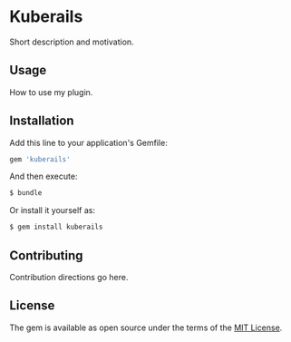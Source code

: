 # Kuberails
Short description and motivation.

## Usage
How to use my plugin.

## Installation
Add this line to your application's Gemfile:

```ruby
gem 'kuberails'
```

And then execute:
```bash
$ bundle
```

Or install it yourself as:
```bash
$ gem install kuberails
```

## Contributing
Contribution directions go here.

## License
The gem is available as open source under the terms of the [MIT License](https://opensource.org/licenses/MIT).
